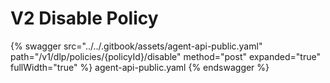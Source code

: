 # V2 Disable Policy

{% swagger src="../../.gitbook/assets/agent-api-public.yaml" path="/v1/dlp/policies/{policyId}/disable" method="post" expanded="true" fullWidth="true" %} agent-api-public.yaml {% endswagger %}